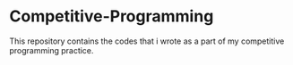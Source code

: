 # Competitive-Programming
This repository contains the codes that i wrote as a part of my competitive programming practice.
